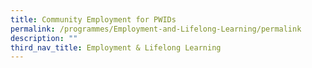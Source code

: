```yaml
---
title: Community Employment for PWIDs
permalink: /programmes/Employment-and-Lifelong-Learning/permalink
description: ""
third_nav_title: Employment & Lifelong Learning
---
```


